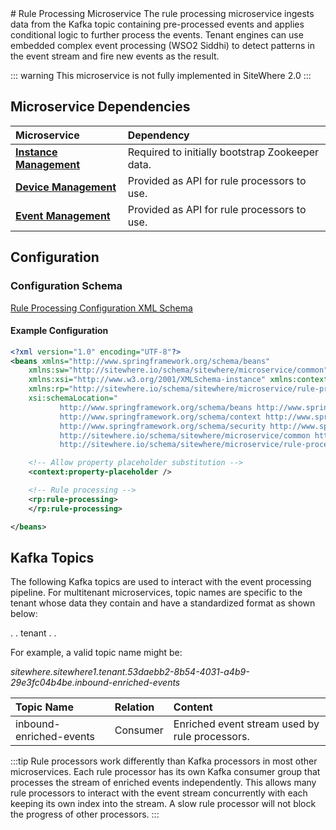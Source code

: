 <Seo/>
# Rule Processing Microservice

<MicroserviceBadge text="Multitenant Microservice" type="multitenant"/>
The rule processing microservice ingests data from the Kafka topic containing
pre-processed events and applies conditional logic to further process the events. Tenant engines
can use embedded complex event processing (WSO2 Siddhi) to detect patterns in the event
stream and fire new events as the result.

::: warning
This microservice is not fully implemented in SiteWhere 2.0
:::

## Microservice Dependencies

| Microservice                                        | Dependency                                      |
| :-------------------------------------------------- | :---------------------------------------------- |
| **[Instance Management](./instance-management.md)** | Required to initially bootstrap Zookeeper data. |
| **[Device Management](./device-management.md)**     | Provided as API for rule processors to use.     |
| **[Event Management](./event-management.md)**       | Provided as API for rule processors to use.     |

## Configuration

### Configuration Schema

[Rule Processing Configuration XML Schema](http://sitewhere.io/schema/sitewhere/microservice/rule-processing/current/rule-processing.xsd)

#### Example Configuration

```xml
<?xml version="1.0" encoding="UTF-8"?>
<beans xmlns="http://www.springframework.org/schema/beans"
	xmlns:sw="http://sitewhere.io/schema/sitewhere/microservice/common"
	xmlns:xsi="http://www.w3.org/2001/XMLSchema-instance" xmlns:context="http://www.springframework.org/schema/context"
	xmlns:rp="http://sitewhere.io/schema/sitewhere/microservice/rule-processing"
	xsi:schemaLocation="
           http://www.springframework.org/schema/beans http://www.springframework.org/schema/beans/spring-beans-3.1.xsd
           http://www.springframework.org/schema/context http://www.springframework.org/schema/context/spring-context-3.1.xsd
           http://www.springframework.org/schema/security http://www.springframework.org/schema/security/spring-security-3.0.xsd
           http://sitewhere.io/schema/sitewhere/microservice/common http://sitewhere.io/schema/sitewhere/microservice/common/current/microservice-common.xsd
           http://sitewhere.io/schema/sitewhere/microservice/rule-processing http://sitewhere.io/schema/sitewhere/microservice/rule-processing/current/rule-processing.xsd">

	<!-- Allow property placeholder substitution -->
	<context:property-placeholder />

	<!-- Rule processing -->
	<rp:rule-processing>
	</rp:rule-processing>

</beans>
```

## Kafka Topics

The following Kafka topics are used to interact with the event processing pipeline.
For multitenant microservices, topic names are specific to the tenant whose data
they contain and have a standardized format as shown below:

<MicroserviceBadge text="Product Id" type="multitenant"/>. <MicroserviceBadge text="Instance Id" type="multitenant"/>. tenant . <MicroserviceBadge text="Tenant UUID" type="multitenant"/>. <MicroserviceBadge text="Topic Name" type="multitenant"/>

For example, a valid topic name might be:

_sitewhere.sitewhere1.tenant.53daebb2-8b54-4031-a4b9-29e3fc04b4be.inbound-enriched-events_

| Topic Name              | Relation | Content                                        |
| :---------------------- | :------- | :--------------------------------------------- |
| inbound-enriched-events | Consumer | Enriched event stream used by rule processors. |

:::tip
Rule processors work differently than Kafka processors in most other microservices. Each rule
processor has its own Kafka consumer group that processes the stream of enriched events independently.
This allows many rule processors to interact with the event stream concurrently with each keeping its
own index into the stream. A slow rule processor will not block the progress of other processors.
:::

